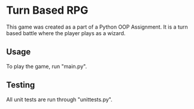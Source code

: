 # Turn Based RPG

This game was created as a part of a Python OOP Assignment. It is a turn based battle where the player plays as a wizard.

## Usage
To play the game, run "main.py".

## Testing
All unit tests are run through "unittests.py".
